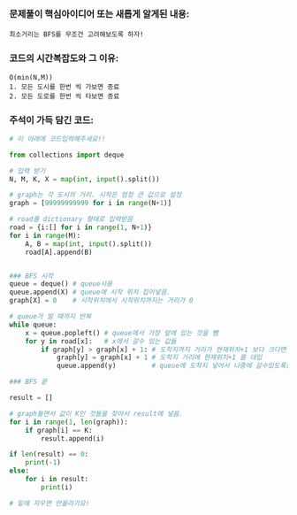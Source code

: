 ### 문제풀이 핵심아이디어 또는 새롭게 알게된 내용: 
    최소거리는 BFS를 무조건 고려해보도록 하자!
    
### 코드의 시간복잡도와 그 이유:
    O(min(N,M))
    1. 모든 도시를 한번 씩 가보면 종료   
    2. 모든 도로를 한번 씩 타보면 종료
    
    
### 주석이 가득 담긴 코드:
```python
# 이 아래에 코드입력해주세요!!

from collections import deque

# 입력 받기
N, M, K, X = map(int, input().split())

# graph는 각 도시의 거리. 시작은 엄청 큰 값으로 설정
graph = [99999999999 for i in range(N+1)]

# road를 dictionary 형태로 입력받음
road = {i:[] for i in range(1, N+1)}
for i in range(M):
    A, B = map(int, input().split())
    road[A].append(B)


### BFS 시작
queue = deque() # queue사용
queue.append(X) # queue에 시작 위치 집어넣음.
graph[X] = 0    # 시작위치에서 시작위치까지는 거리가 0

# queue가 빌 때까지 반복
while queue:
    x = queue.popleft() # queue에서 가장 앞에 있는 것을 뺌
    for y in road[x]:   # x에서 갈수 있는 값들
        if graph[y] > graph[x] + 1: # 도착지까지 거리가 현재위치+1 보다 크다면
            graph[y] = graph[x] + 1 # 도착지 거리에 현재위치+1 를 대입
            queue.append(y)         # queue에 도착지 넣어서 나중에 갈수있도록함.

### BFS 끝

result = []

# graph돌면서 값이 K인 것들을 찾아서 result에 넣음.
for i in range(1, len(graph)):
    if graph[i] == K:
        result.append(i)

if len(result) == 0:
    print(-1)
else:
    for i in result:
        print(i)

# 밑에 지우면 안올라가요!
```